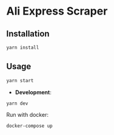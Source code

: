 # Ali Express Scraper

## Installation

```bash
yarn install
```

## Usage

```bash
yarn start
```

- **Development**:

```bash
yarn dev
```

Run with docker:

```bash
docker-compose up
```
